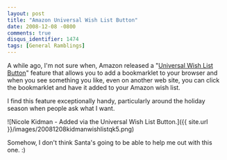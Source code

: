 ```yaml
---
layout: post
title: "Amazon Universal Wish List Button"
date: 2008-12-08 -0800
comments: true
disqus_identifier: 1474
tags: [General Ramblings]
---
```

A while ago, I'm not sure when, Amazon released a "[Universal Wish List
Button](http://www.amazon.com/gp/redirect.html?ie=UTF8&location=http%3A%2F%2Fwww.amazon.com%2Fgp%2Fwishlist%2Fget-button%3Fie%3DUTF8%26%252AVersion%252A%3D1%26%252Aentries%252A%3D0&tag=mhsvortex&linkCode=ur2&camp=1789&creative=390957)"
feature that allows you to add a bookmarklet to your browser and when
you see something you like, even on another web site, you can click the
bookmarklet and have it added to your Amazon wish list.

I find this feature exceptionally handy, particularly around the holiday
season when people ask what I want.

![Nicole Kidman - Added via the Universal Wish List
Button.]({{ site.url }}/images/20081208kidmanwishlistqk5.png)

Somehow, I don't think Santa's going to be able to help me out with this
one. :)

